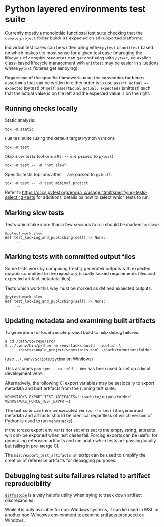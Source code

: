 Python layered environments test suite
======================================

Currently mostly a monolothic functional test suite checking that the `sample_project`
folder builds as expected on all supported platforms.

Individual test cases can be written using either `pytest` or `unittest` based on which
makes the most sense for a given test case (managing the lifecycle of complex resources can
get confusing with `pytest`, so explicit class-based lifecycle management with `unittest`
may be easier in situations where `pytest` fixtures get annoying).

Regardless of the specific framework used, the convention for binary assertions that can be
written in either order is to use `assert actual == expected` (pytest) or
`self.assertEqual(actual, expected)` (unittest) such that the actual value is on the left
and the expected value is on the right.


Running checks locally
----------------------

Static analysis:

    tox -m static

Full test suite (using the default target Python version):

    tox -m test

Skip slow tests (options after `--` are passed to `pytest`):

    tox -m test -- -m "not slow"

Specific tests (options after `--` are passed to `pytest`):

    tox -m test -- -k test_minimal_project

Refer to https://docs.pytest.org/en/6.2.x/usage.html#specifying-tests-selecting-tests for
additional details on how to select which tests to run.


Marking slow tests
------------------

Tests which take more than a few seconds to run should be marked as slow:

    @pytest.mark.slow
    def test_locking_and_publishing(self) -> None:
        ...

Marking tests with committed output files
-----------------------------------------

Some tests work by comparing freshly generated outputs with expected outputs
committed to the repository (usually locked requirements files and expected
artifact metadata files).

Tests which work this way must be marked as defined expected outputs:

    @pytest.mark.slow
    def test_locking_and_publishing(self) -> None:
        ...


Updating metadata and examining built artifacts
-----------------------------------------------

To generate a full local sample project build to help debug failures:

    $ cd /path/to/repo/src/
    $ ../.venv/bin/python -m venvstacks build --publish \
        ../tests/sample_project/venvstacks.toml ~/path/to/output/folder

(use `../.venv/Scripts/python` on Windows)

This assumes `pdm sync --no-self --dev` has been used to set up a local development venv.

Alternatively, the following CI export variables may be set locally to export metadata and
built artifacts from the running test suite:

    VENVSTACKS_EXPORT_TEST_ARTIFACTS="~/path/to/output/folder"
    VENVSTACKS_FORCE_TEST_EXPORT=1

The test suite can then be executed via `tox --m test` (the generated metadata and
artifacts should be identical regardless of which version of Python is used to run
`venvstacks`).

If the forced export env var is not set or is set to the empty string, artifacts will only be
exported when test cases fail. Forcing exports can be useful for generating reference
artifacts and metadata when tests are passing locally but failing in pre-merge CI.

The `misc/export_test_artifacts.sh` script can be used to simplify the creation of
reference artifacts for debugging purposes.


Debugging test suite failures related to artifact reproducibility
-----------------------------------------------------------------

[`diffoscope`](https://pypi.org/project/diffoscope/) is a very helpful utility
when trying to track down artifact discrepancies.

While it is only available for non-Windows systems, it can be used in WSL or
another non-Windows environment to examine artifacts produced on Windows.
